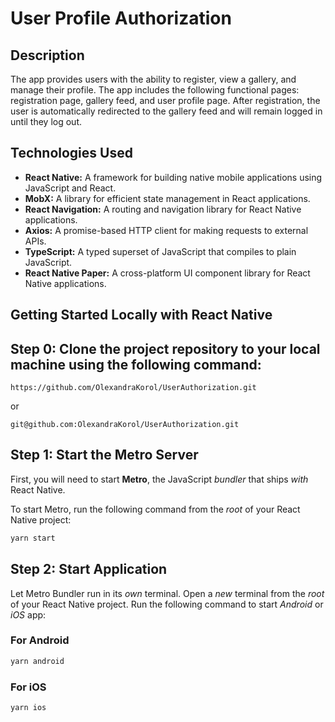 # User Profile Authorization

## Description

The app provides users with the ability to register, view a gallery, and manage their profile. The app includes the following functional pages: registration page, gallery feed, and user profile page. After registration, the user is automatically redirected to the gallery feed and will remain logged in until they log out.

## Technologies Used

- **React Native:** A framework for building native mobile applications using JavaScript and React.
- **MobX:** A library for efficient state management in React applications.
- **React Navigation:** A routing and navigation library for React Native applications.
- **Axios:** A promise-based HTTP client for making requests to external APIs.
- **TypeScript:** A typed superset of JavaScript that compiles to plain JavaScript.
- **React Native Paper:** A cross-platform UI component library for React Native applications.

## Getting Started Locally with React Native

## Step 0: Clone the project repository to your local machine using the following command:

   ```
   https://github.com/OlexandraKorol/UserAuthorization.git
   ```

   or

   ```
   git@github.com:OlexandraKorol/UserAuthorization.git
   ```

## Step 1: Start the Metro Server

First, you will need to start **Metro**, the JavaScript _bundler_ that ships _with_ React Native.

To start Metro, run the following command from the _root_ of your React Native project:

```bash
yarn start
```

## Step 2: Start Application

Let Metro Bundler run in its _own_ terminal. Open a _new_ terminal from the _root_ of your React Native project. Run the following command to start _Android_ or _iOS_ app:

### For Android

```bash
yarn android
```

### For iOS

```bash
yarn ios
```
